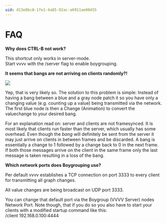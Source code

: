 ```yaml
---
uid: d13e8bc8-1fe1-4a85-92ac-a6911ae00455
---
```


# FAQ


**Why does CTRL-B not work?**  


This shortcut only works in server-mode.   
Start vvvv with the /server flag to enable boygrouping.  




**It seems that bangs are not arriving on clients randomly?!**  

![](~/img/Boygrouping-TransmittingValues2.png "")   



Yep, that is very likely so. The solution to this problem is simple: Instead of having a bang between a blue and a gray node patch it so you have only a changing value (e.g. counting up a value) being transmitted via the network. The first blue node is then a <span class="node">Change (Animation)</span> to convert the valuechange to your desired bang.   

For an explanation read on: server and clients are not framesynced. It is most likely that clients run faster than the server, which usually has some overhead. Even though the *bang* will definitely be sent from the server it may just arrive on clients in between frames and be discarded. A bang is essentially a change to 1 followed by a change back to 0 in the next frame. If both those messages arrive on the client in the same frame only the last message is taken resulting in a loss of the bang.   



**Which network ports does Boygrouping use?**  

Per default vvvv establishes a TCP connection on port 3333 to every client for transmitting all graph changes.  

All value changes are being broadcast on UDP port 3333.   

You can change that default port via the <span class="node">Boygroup (VVVV Server)</span> nodes <span class="pin">Network Port</span>. Note though, that if you do so you also have to start your clients with a modified startup command like this:  
 /client 192.168.0.100:4444
